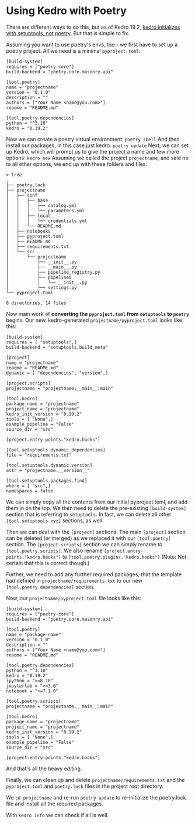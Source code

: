# Using Kedro with Poetry

There are different ways to do this, but as of Kedro 19.2, [kedro initializes with setuptools, not poetry](https://github.com/kedro-org/kedro/issues/1722#issuecomment-1839694525). But that is simple to fix.

Assuming you want to use poetry's envs, too - we first have to set up a poetry project.
All we need is a minimal `pyproject.toml`:
```
[build-system]
requires = ["poetry-core"]
build-backend = "poetry.core.masonry.api"

[tool.poetry]
name = "projectname"
version = "0.1.0"
description = ""
authors = ["Your Name <name@you.com>"]
readme = "README.md"

[tool.poetry.dependencies]
python = "^3.10"
kedro = "0.19.2"
```

Now we can create a poetry virtual environment:
`poetry shell`
And then install our packages, in this case just kedro:
`poetry update`
Next, we can set up Kedro, which will prompt us to give the project a name and few more options:
`kedro new`
Assuming we called the project `projectname`, and said no to all other options, we end up with these folders and files:
```
> tree
.
├── poetry.lock
├── projectname
│   ├── conf
│   │   ├── base
│   │   │   ├── catalog.yml
│   │   │   └── parameters.yml
│   │   ├── local
│   │   │   └── credentials.yml
│   │   └── README.md
│   ├── notebooks
│   ├── pyproject.toml
│   ├── README.md
│   ├── requirements.txt
│   └── src
│       └── projectname
│           ├── __init__.py
│           ├── __main__.py
│           ├── pipeline_registry.py
│           ├── pipelines
│           │   └── __init__.py
│           └── settings.py
└── pyproject.toml

8 directories, 14 files
```

Now main work of **converting the `pyproject.toml` from `setuptools` to `poetry`** begins.
Our new, kedro-generated `projectname/pyproject.toml` looks like this:

```
[build-system]
requires = [ "setuptools",]
build-backend = "setuptools.build_meta"

[project]
name = "projectname"
readme = "README.md"
dynamic = [ "dependencies", "version",]

[project.scripts]
projectname = "projectname.__main__:main"

[tool.kedro]
package_name = "projectname"
project_name = "projectname"
kedro_init_version = "0.19.2"
tools = [ "None",]
example_pipeline = "False"
source_dir = "src"

[project.entry-points."kedro.hooks"]

[tool.setuptools.dynamic.dependencies]
file = "requirements.txt"

[tool.setuptools.dynamic.version]
attr = "projectname.__version__"

[tool.setuptools.packages.find]
where = [ "src",]
namespaces = false
```

We can simply copy all the contents from our initial pyproject.toml, and add them in on the top. 
We then need to delete the pre-existing `[build-system]` section that is referring to `setuptools`.
In fact, we can delete all other `[tool.setuptools.xyz]` sections, as well.

Then we can deal with the `[project]` sections:
The main `[project]` section can be deleted (or merged) as we replaced it with our `[tool.poetry]` section.
The `[project.scripts]` section we can simply rename to `[tool.poetry.scripts]`.
We also rename `[project.entry-points."kedro.hooks"]` to `[tool.poetry.plugins."kedro.hooks"]` (Note: Not certain that this is correct though.)

Further, we need to add any further required packages, that the template had defined in `projectname/requirements.txt` to our new `[tool.poetry.dependencies]` section.

Now, our `projectname/pyproject.toml` file looks like this:
```
[build-system]
requires = ["poetry-core"]
build-backend = "poetry.core.masonry.api"

[tool.poetry]
name = "package-name"
version = "0.1.0"
description = ""
authors = ["Your Name <name@you.com>"]
readme = "README.md"

[tool.poetry.dependencies]
python = "^3.10"
kedro = "0.19.2"
ipython = ">=8.10"
jupyterlab = ">=3.0"
notebook = ">=7.1.0"

[tool.poetry.scripts]
projectname = "projectname.__main__:main"

[tool.kedro]
package_name = "projectname"
project_name = "projectname"
kedro_init_version = "0.19.2"
tools = [ "None",]
example_pipeline = "False"
source_dir = "src"

[project.entry-points."kedro.hooks"]
```
And that's all the heavy editing. 

Finally, we can clean up and  delete `projectname/requirements.txt` and the `pyproject.toml` and `poetry.lock` files in the project root directory.

We `cd projectname` and re-run `poetry update` to re-initialize the poetry.lock file and install all the required packages. 

With `kedro info` we can check if all is well.




